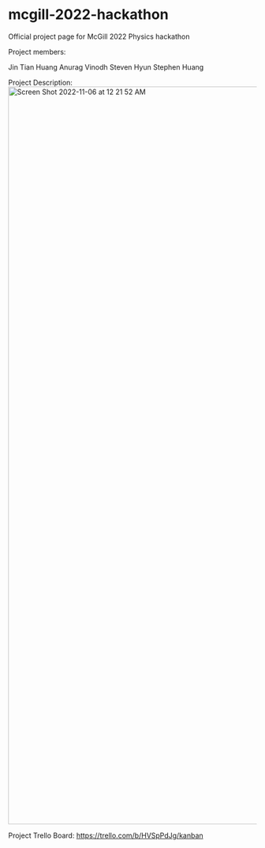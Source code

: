 # mcgill-2022-hackathon

Official project page for McGill 2022 Physics hackathon

Project members:

  Jin Tian Huang
  Anurag Vinodh
  Steven Hyun
  Stephen Huang

Project Description:
<img width="1492" alt="Screen Shot 2022-11-06 at 12 21 52 AM" src="https://user-images.githubusercontent.com/30786246/200154371-4d8d4da5-3303-4bf0-964f-aff22a5bec81.png">

Project Trello Board:
https://trello.com/b/HVSpPdJg/kanban
